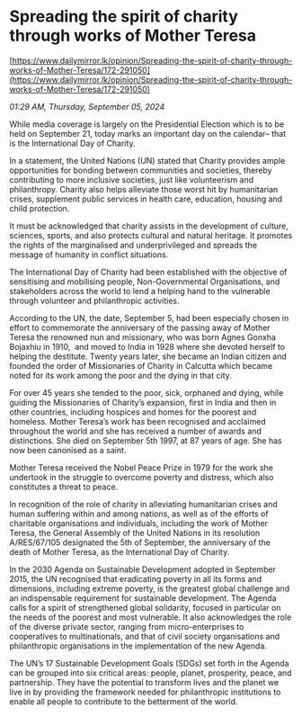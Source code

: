 # Spreading the spirit of charity through works of Mother Teresa

[https://www.dailymirror.lk/opinion/Spreading-the-spirit-of-charity-through-works-of-Mother-Teresa/172-291050](https://www.dailymirror.lk/opinion/Spreading-the-spirit-of-charity-through-works-of-Mother-Teresa/172-291050)

*01:29 AM, Thursday, September 05, 2024*

While media coverage is largely on the Presidential Election which is to be held on September 21, today marks an important day on the calendar– that is the International Day of Charity.

In a statement, the United Nations (UN) stated that Charity provides ample opportunities for bonding between communities and societies, thereby contributing to more inclusive societies, just like volunteerism and philanthropy. Charity also helps alleviate those worst hit by humanitarian crises, supplement public services in health care, education, housing and child protection.

It must be acknowledged that charity assists in the development of culture, sciences, sports, and also protects cultural and natural heritage. It promotes the rights of the marginalised and underprivileged and spreads the message of humanity in conflict situations.

The International Day of Charity had been established with the objective of sensitising and mobilising people, Non-Governmental Organisations, and stakeholders across the world to lend a helping hand to the vulnerable through volunteer and philanthropic activities.

According to the UN, the date, September 5, had been especially chosen in effort to commemorate the anniversary of the passing away of Mother Teresa the renowned nun and missionary, who was born Agnes Gonxha Bojaxhiu in 1910,  and moved to India in 1928 where she devoted herself to helping the destitute. Twenty years later, she became an Indian citizen and founded the order of Missionaries of Charity in Calcutta which became noted for its work among the poor and the dying in that city.

For over 45 years she tended to the poor, sick, orphaned and dying, while guiding the Missionaries of Charity’s expansion, first in India and then in other countries, including hospices and homes for the poorest and homeless. Mother Teresa’s work has been recognised and acclaimed throughout the world and she has received a number of awards and distinctions. She died on September 5th 1997, at 87 years of age. She has now been canonised as a saint.

Mother Teresa received the Nobel Peace Prize in 1979 for the work she undertook in the struggle to overcome poverty and distress, which also constitutes a threat to peace.

In recognition of the role of charity in alleviating humanitarian crises and human suffering within and among nations, as well as of the efforts of charitable organisations and individuals, including the work of Mother Teresa, the General Assembly of the United Nations in its resolution A/RES/67/105 designated the 5th of September, the anniversary of the death of Mother Teresa, as the International Day of Charity.

In the 2030 Agenda on Sustainable Development adopted in September 2015, the UN recognised that eradicating poverty in all its forms and dimensions, including extreme poverty, is the greatest global challenge and an indispensable requirement for sustainable development. The Agenda calls for a spirit of strengthened global solidarity, focused in particular on the needs of the poorest and most vulnerable. It also acknowledges the role of the diverse private sector, ranging from micro-enterprises to cooperatives to multinationals, and that of civil society organisations and philanthropic organisations in the implementation of the new Agenda.

The UN’s 17 Sustainable Development Goals (SDGs) set forth in the Agenda can be grouped into six critical areas: people, planet, prosperity, peace, and partnership. They have the potential to transform lives and the planet we live in by providing the framework needed for philanthropic institutions to enable all people to contribute to the betterment of the world.

